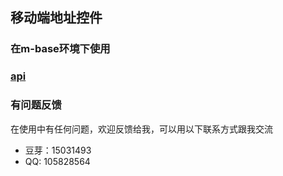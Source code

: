 ## 移动端地址控件
### 在m-base环境下使用
### [api](docs/api.md)
### 有问题反馈
在使用中有任何问题，欢迎反馈给我，可以用以下联系方式跟我交流

* 豆芽：15031493
* QQ: 105828564
